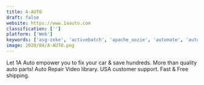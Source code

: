 ```yaml
---
title: A-AUTO
draft: false 
website: https://www.1aauto.com
classification: ['']
platform: ['Web']
keywords: ['asg-zeke', 'activebatch', 'apache_oozie', 'automate', 'automate_schedule', 'ca_automic_workload_automation', 'ca_workload_automation_ca7', 'cisco_workload_optimization_manager', 'edge_computing_containers', 'ibm_spectrum_scale', 'ibm_spectrum_virtualize', 'ibm_workload_automation', 'oracle_autonomous_transaction_processing', 'pure1', 'qubole', 'resolve', 'robot_schedule', 'saltstack', 'stonebranch', 'tidal_workload_automation', 'turbonomic']
image: 2020/04/A-AUTO.png
---
```

Let 1A Auto empower you to fix your car & save hundreds. More than quality auto parts! Auto Repair Video library. USA customer support. Fast & Free shipping.
